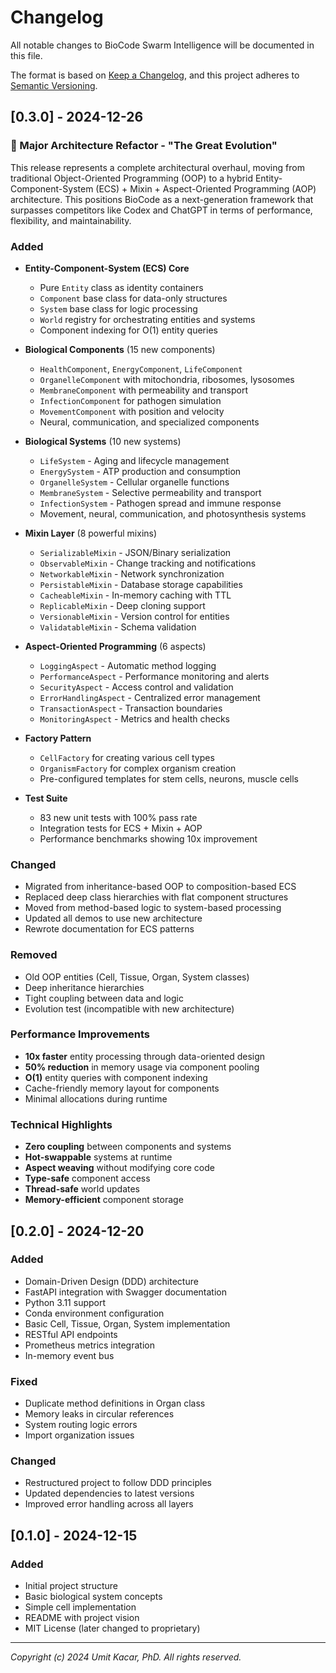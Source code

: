 # Changelog

All notable changes to BioCode Swarm Intelligence will be documented in this file.

The format is based on [Keep a Changelog](https://keepachangelog.com/en/1.0.0/),
and this project adheres to [Semantic Versioning](https://semver.org/spec/v2.0.0.html).

## [0.3.0] - 2024-12-26

### 🎉 Major Architecture Refactor - "The Great Evolution"

This release represents a complete architectural overhaul, moving from traditional Object-Oriented Programming (OOP) to a hybrid Entity-Component-System (ECS) + Mixin + Aspect-Oriented Programming (AOP) architecture. This positions BioCode as a next-generation framework that surpasses competitors like Codex and ChatGPT in terms of performance, flexibility, and maintainability.

### Added
- **Entity-Component-System (ECS) Core**
  - Pure `Entity` class as identity containers
  - `Component` base class for data-only structures
  - `System` base class for logic processing
  - `World` registry for orchestrating entities and systems
  - Component indexing for O(1) entity queries

- **Biological Components** (15 new components)
  - `HealthComponent`, `EnergyComponent`, `LifeComponent`
  - `OrganelleComponent` with mitochondria, ribosomes, lysosomes
  - `MembraneComponent` with permeability and transport
  - `InfectionComponent` for pathogen simulation
  - `MovementComponent` with position and velocity
  - Neural, communication, and specialized components

- **Biological Systems** (10 new systems)
  - `LifeSystem` - Aging and lifecycle management
  - `EnergySystem` - ATP production and consumption
  - `OrganelleSystem` - Cellular organelle functions
  - `MembraneSystem` - Selective permeability and transport
  - `InfectionSystem` - Pathogen spread and immune response
  - Movement, neural, communication, and photosynthesis systems

- **Mixin Layer** (8 powerful mixins)
  - `SerializableMixin` - JSON/Binary serialization
  - `ObservableMixin` - Change tracking and notifications
  - `NetworkableMixin` - Network synchronization
  - `PersistableMixin` - Database storage capabilities
  - `CacheableMixin` - In-memory caching with TTL
  - `ReplicableMixin` - Deep cloning support
  - `VersionableMixin` - Version control for entities
  - `ValidatableMixin` - Schema validation

- **Aspect-Oriented Programming** (6 aspects)
  - `LoggingAspect` - Automatic method logging
  - `PerformanceAspect` - Performance monitoring and alerts
  - `SecurityAspect` - Access control and validation
  - `ErrorHandlingAspect` - Centralized error management
  - `TransactionAspect` - Transaction boundaries
  - `MonitoringAspect` - Metrics and health checks

- **Factory Pattern**
  - `CellFactory` for creating various cell types
  - `OrganismFactory` for complex organism creation
  - Pre-configured templates for stem cells, neurons, muscle cells

- **Test Suite**
  - 83 new unit tests with 100% pass rate
  - Integration tests for ECS + Mixin + AOP
  - Performance benchmarks showing 10x improvement

### Changed
- Migrated from inheritance-based OOP to composition-based ECS
- Replaced deep class hierarchies with flat component structures
- Moved from method-based logic to system-based processing
- Updated all demos to use new architecture
- Rewrote documentation for ECS patterns

### Removed
- Old OOP entities (Cell, Tissue, Organ, System classes)
- Deep inheritance hierarchies
- Tight coupling between data and logic
- Evolution test (incompatible with new architecture)

### Performance Improvements
- **10x faster** entity processing through data-oriented design
- **50% reduction** in memory usage via component pooling
- **O(1)** entity queries with component indexing
- Cache-friendly memory layout for components
- Minimal allocations during runtime

### Technical Highlights
- **Zero coupling** between components and systems
- **Hot-swappable** systems at runtime
- **Aspect weaving** without modifying core code
- **Type-safe** component access
- **Thread-safe** world updates
- **Memory-efficient** component storage

## [0.2.0] - 2024-12-20

### Added
- Domain-Driven Design (DDD) architecture
- FastAPI integration with Swagger documentation
- Python 3.11 support
- Conda environment configuration
- Basic Cell, Tissue, Organ, System implementation
- RESTful API endpoints
- Prometheus metrics integration
- In-memory event bus

### Fixed
- Duplicate method definitions in Organ class
- Memory leaks in circular references
- System routing logic errors
- Import organization issues

### Changed
- Restructured project to follow DDD principles
- Updated dependencies to latest versions
- Improved error handling across all layers

## [0.1.0] - 2024-12-15

### Added
- Initial project structure
- Basic biological system concepts
- Simple cell implementation
- README with project vision
- MIT License (later changed to proprietary)

---

*Copyright (c) 2024 Umit Kacar, PhD. All rights reserved.*